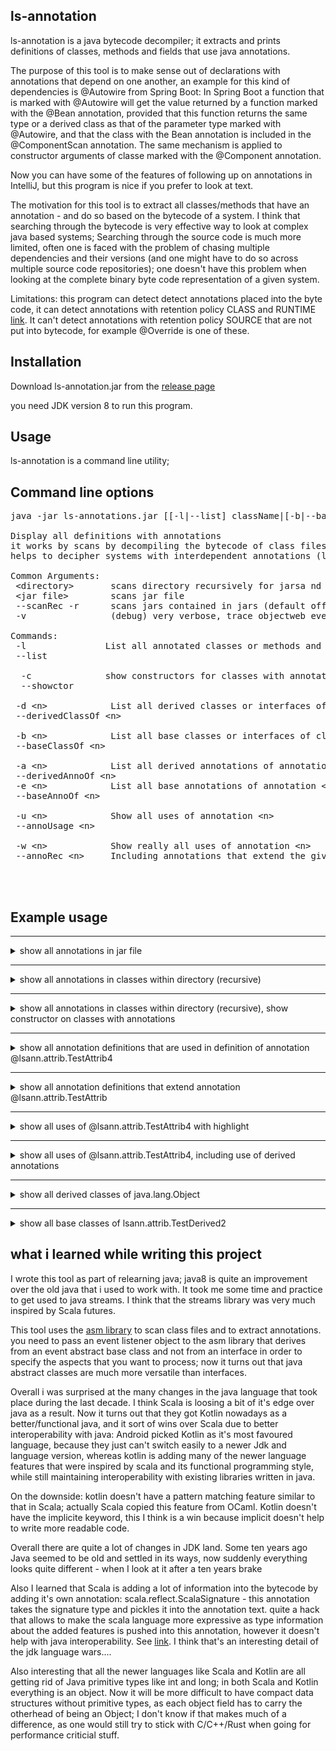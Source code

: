 ## ls-annotation

ls-annotation is a java bytecode decompiler; it extracts and prints definitions of classes, methods and fields that use java annotations.

The purpose of this tool is to make sense out of declarations with annotations that depend on one another, an example for this kind of dependencies is @Autowire from Spring Boot:
In Spring Boot a function that is marked with @Autowire will get the value returned by a function marked with the @Bean annotation, provided that this function
returns the same type or a derived class as that of the parameter type marked with @Autowire, and that the class with the Bean annotation is included in the @ComponentScan annotation.
The same mechanism is applied to constructor arguments of classe marked with the @Component annotation.

Now you can have some of the features of following up on annotations in IntelliJ, but this program is nice if you prefer to look at text.

The motivation for this tool is to extract all classes/methods that have an annotation - and do so based on the bytecode of a system. I think that searching through the bytecode is very effective way to look at complex java based systems; Searching through the source code is much more limited, often one is faced with the problem of chasing multiple dependencies and their versions (and one might have to do so across multiple source code repositories); one doesn't have this problem when looking at the complete binary byte code representation of a given system.

Limitations: this program can detect detect annotations placed into the byte code, it can detect annotations with retention policy CLASS and RUNTIME [link](https://docs.oracle.com/javase/7/docs/api/java/lang/annotation/RetentionPolicy.html). It can't detect annotations with retention policy SOURCE that are not put into bytecode, for example @Override is one of these.

## Installation 

Download ls-annotation.jar from the [release page](https://github.com/MoserMichael/ls-annotations/releases/)

you need JDK version 8 to run this program.

## Usage

ls-annotation is a command line utility;


## Command line options
<pre>
java -jar ls-annotations.jar [[-l|--list] className|[-b|--baseOf] className]|[[-d|--derivedOf]] [--scanRec|-r] [&lt;directory&gt;|&lt;jar file&gt;]*

Display all definitions with annotations
it works by scans by decompiling the bytecode of class files selectively to shows all definitions with annotations.
helps to decipher systems with interdependent annotations (like spring/grpc, etc)

Common Arguments:
 &lt;directory&gt;       scans directory recursively for jarsa nd object files to scan
 &lt;jar file&gt;        scans jar file
 --scanRec -r      scans jars contained in jars (default off) (optional)
 -v                (debug) very verbose, trace objectweb events

Commands:
 -l               List all annotated classes or methods and show the annotations
 --list

  -c              show constructors for classes with annotations (for -l)
  --showctor

 -d &lt;n&gt;            List all derived classes or interfaces of class/interface &lt;n&gt;
 --derivedClassOf &lt;n&gt;

 -b &lt;n&gt;            List all base classes or interfaces of class/interface &lt;n&gt;
 --baseClassOf &lt;n&gt;

 -a &lt;n&gt;            List all derived annotations of annotation &lt;n&gt;
 --derivedAnnoOf &lt;n&gt;
 -e &lt;n&gt;            List all base annotations of annotation &lt;n&gt;
 --baseAnnoOf &lt;n&gt;

 -u &lt;n&gt;            Show all uses of annotation &lt;n&gt;
 --annoUsage &lt;n&gt;

 -w &lt;n&gt;            Show really all uses of annotation &lt;n&gt;
 --annoRec &lt;n&gt;     Including annotations that extend the given one and their usage



</pre>

## Example usage

    
<hr>
<details>
<summary>show all annotations in jar file</summary>
  

Command: <code>java -jar ls-annotations.jar -l ./ls-annotations/build/libs/ls-annotations.jar</code>

<pre>
    File: ./ls-annotations/build/libs/ls-annotations.jar - org/objectweb/asm/ClassReader.class
    
    public class org.objectweb.asm.ClassReader{
    
        @java.lang.Deprecated
        public final deprecated byte[] b;}
    
    File: ./ls-annotations/build/libs/ls-annotations.jar - org/objectweb/asm/ClassWriter.class
    
    public class org.objectweb.asm.ClassWriter
      extends org.objectweb.asm.ClassVisitor{
    
        @java.lang.Deprecated
        public deprecated int newHandle(int,java.lang.String,java.lang.String,java.lang.String);
    }
    
    File: ./ls-annotations/build/libs/ls-annotations.jar - org/objectweb/asm/Handle.class
    
    public final class org.objectweb.asm.Handle{
    
        @java.lang.Deprecated
        public deprecated &lt;init&gt;(int,java.lang.String,java.lang.String,java.lang.String);
    }
    
    File: ./ls-annotations/build/libs/ls-annotations.jar - org/objectweb/asm/MethodVisitor.class
    
    public abstract class org.objectweb.asm.MethodVisitor{
    
        @java.lang.Deprecated
        public deprecated void visitMethodInsn(int,java.lang.String,java.lang.String,java.lang.String);
    }
    
    File: ./ls-annotations/build/libs/ls-annotations.jar - org/objectweb/asm/Opcodes.class
    
    public abstract interface org.objectweb.asm.Opcodes{
    
        @java.lang.Deprecated
        public static final deprecated int ASM10_EXPERIMENTAL = 17432576;}
    

</pre>  
  
</details>

    
<hr>
<details>
<summary>show all annotations in classes within directory (recursive)</summary>
  

Command: <code>java -jar ls-annotations.jar -l ./ls-annotations/build/classes</code>

<pre>
    File: ./ls-annotations/build/classes/java/test/lsann/AppTest.class
    
    public class lsann.AppTest{
    
        @org.junit.Test
        public void testScanAnnotations();
    
    
        @org.junit.Test
        public void testScanAnnotationsAndShowCtor();
    
    
        @org.junit.Test
        public void testShowDerived();
    
    
        @org.junit.Test
        public void testAnnotationUsage();
    }
    
    File: ./ls-annotations/build/classes/java/test/lsann/attrib/ClassWithAnnotations.class
    
    
    @org.springframework.boot.autoconfigure.SpringBootApplication(
        scanBasePackages={
            "com.max.b2c.*"})
    @org.springframework.context.annotation.ComponentScan(
        basePackages={
            "arg.a",
            "org.b"},
        excludeFilters={
            @org.springframework.context.annotation.ComponentScan$Filter(
                    type=org.springframework.context.annotation.FilterType.CUSTOM,
                    classes={
                        lsann.attrib.ClassWithAnnotations.class}),
            @org.springframework.context.annotation.ComponentScan$Filter(
                    type=org.springframework.context.annotation.FilterType.CUSTOM,
                    classes={
                        org.springframework.boot.autoconfigure.AutoConfigurationExcludeFilter.class})})
    public class lsann.attrib.ClassWithAnnotations{
    
        @org.springframework.context.annotation.Bean
        public lsann.attrib.ClassWithAnnotations outgoingMessageBuilderFactory(
                @org.springframework.beans.factory.annotation.Autowired
                java.util.List,
                @org.springframework.beans.factory.annotation.Value(
                    value="${external.s3.region}")
                java.lang.String,
                @org.springframework.beans.factory.annotation.Value(
                    value="${external.s3.bucket}")
                java.lang.String,
                @org.springframework.beans.factory.annotation.Value(
                    value="${external.s3.min-message-size-bytes}")
                int,
                @org.springframework.beans.factory.annotation.Value(
                    value="${external.s3.upload-part-size-bytes}")
                int);
    }
    
    File: ./ls-annotations/build/classes/java/test/lsann/attrib/TestDerived2.class
    
    public class lsann.attrib.TestDerived2
      extends lsann.attrib.TestDerivedClass{
    
        @lsann.attrib.TestAttrib4
         java.lang.String member;
        @lsann.attrib.TestAttrib4
        public void setMe(java.lang.String);
    }
    
    File: ./ls-annotations/build/classes/java/test/lsann/attrib/TestAttrib.class
    
    public @interface lsann.attrib.TestAttrib
      implements java.lang.annotation.Annotation{
        public abstract java.lang.String name();
    }
    
    File: ./ls-annotations/build/classes/java/test/lsann/attrib/TestBaseClass.class
    
    
    @lsann.attrib.TestAttrib4
    public class lsann.attrib.TestBaseClass{
    }
    
    File: ./ls-annotations/build/classes/java/test/lsann/attrib/TestAttrib4.class
    
    
    @lsann.attrib.TestAttrib2
    public @interface lsann.attrib.TestAttrib4
      implements java.lang.annotation.Annotation{
    }
    
    File: ./ls-annotations/build/classes/java/test/lsann/attrib/TestAttrib2.class
    
    
    @lsann.attrib.TestAttrib(
        name="kuku")
    public @interface lsann.attrib.TestAttrib2
      implements java.lang.annotation.Annotation{
    }
    
    File: ./ls-annotations/build/classes/java/test/lsann/attrib/ClassWithAnnotations$NestedClass$NestedLevelTwoClass.class
    
    
    @org.springframework.stereotype.Component
    public class lsann.attrib.ClassWithAnnotations$NestedClass$NestedLevelTwoClass{
    }
    
    File: ./ls-annotations/build/classes/java/test/lsann/attrib/ClassWithAnnotations$NestedClass.class
    
    
    @org.springframework.stereotype.Component
    public class lsann.attrib.ClassWithAnnotations$NestedClass{
    }
    
    File: ./ls-annotations/build/classes/java/test/lsann/attrib/TestAttrib3.class
    
    
    @lsann.attrib.TestAttrib(
        name="kuku")
    public @interface lsann.attrib.TestAttrib3
      implements java.lang.annotation.Annotation{
    }
    

</pre>  
  
</details>

    
<hr>
<details>
<summary>show all annotations in classes within directory (recursive), show constructor on classes with annotations</summary>
  

Command: <code>java -jar ls-annotations.jar -l ./ls-annotations/build/classes -c</code>

<pre>
    File: ./ls-annotations/build/classes/java/test/lsann/AppTest.class
    
    public class lsann.AppTest{
    
        @org.junit.Test
        public void testScanAnnotations();
    
    
        @org.junit.Test
        public void testScanAnnotationsAndShowCtor();
    
    
        @org.junit.Test
        public void testShowDerived();
    
    
        @org.junit.Test
        public void testAnnotationUsage();
    }
    
    File: ./ls-annotations/build/classes/java/test/lsann/attrib/ClassWithAnnotations.class
    
    
    @org.springframework.boot.autoconfigure.SpringBootApplication(
        scanBasePackages={
            "com.max.b2c.*"})
    @org.springframework.context.annotation.ComponentScan(
        basePackages={
            "arg.a",
            "org.b"},
        excludeFilters={
            @org.springframework.context.annotation.ComponentScan$Filter(
                    type=org.springframework.context.annotation.FilterType.CUSTOM,
                    classes={
                        lsann.attrib.ClassWithAnnotations.class}),
            @org.springframework.context.annotation.ComponentScan$Filter(
                    type=org.springframework.context.annotation.FilterType.CUSTOM,
                    classes={
                        org.springframework.boot.autoconfigure.AutoConfigurationExcludeFilter.class})})
    public class lsann.attrib.ClassWithAnnotations{
        public &lt;init&gt;(java.lang.String,java.lang.String,int,boolean);
    
    
        @org.springframework.context.annotation.Bean
        public lsann.attrib.ClassWithAnnotations outgoingMessageBuilderFactory(
                @org.springframework.beans.factory.annotation.Autowired
                java.util.List,
                @org.springframework.beans.factory.annotation.Value(
                    value="${external.s3.region}")
                java.lang.String,
                @org.springframework.beans.factory.annotation.Value(
                    value="${external.s3.bucket}")
                java.lang.String,
                @org.springframework.beans.factory.annotation.Value(
                    value="${external.s3.min-message-size-bytes}")
                int,
                @org.springframework.beans.factory.annotation.Value(
                    value="${external.s3.upload-part-size-bytes}")
                int);
    }
    
    File: ./ls-annotations/build/classes/java/test/lsann/attrib/TestDerived2.class
    
    public class lsann.attrib.TestDerived2
      extends lsann.attrib.TestDerivedClass{
    
        @lsann.attrib.TestAttrib4
         java.lang.String member;
        @lsann.attrib.TestAttrib4
        public void setMe(java.lang.String);
    }
    
    File: ./ls-annotations/build/classes/java/test/lsann/attrib/TestAttrib.class
    
    public @interface lsann.attrib.TestAttrib
      implements java.lang.annotation.Annotation{
        public abstract java.lang.String name();
    }
    
    File: ./ls-annotations/build/classes/java/test/lsann/attrib/TestBaseClass.class
    
    
    @lsann.attrib.TestAttrib4
    public class lsann.attrib.TestBaseClass{
        public &lt;init&gt;();
    }
    
    File: ./ls-annotations/build/classes/java/test/lsann/attrib/TestAttrib4.class
    
    
    @lsann.attrib.TestAttrib2
    public @interface lsann.attrib.TestAttrib4
      implements java.lang.annotation.Annotation{
    }
    
    File: ./ls-annotations/build/classes/java/test/lsann/attrib/TestAttrib2.class
    
    
    @lsann.attrib.TestAttrib(
        name="kuku")
    public @interface lsann.attrib.TestAttrib2
      implements java.lang.annotation.Annotation{
    }
    
    File: ./ls-annotations/build/classes/java/test/lsann/attrib/ClassWithAnnotations$NestedClass$NestedLevelTwoClass.class
    
    
    @org.springframework.stereotype.Component
    public class lsann.attrib.ClassWithAnnotations$NestedClass$NestedLevelTwoClass{
        public &lt;init&gt;(
                @org.springframework.beans.factory.annotation.Autowired
                java.lang.String);
    }
    
    File: ./ls-annotations/build/classes/java/test/lsann/attrib/ClassWithAnnotations$NestedClass.class
    
    
    @org.springframework.stereotype.Component
    public class lsann.attrib.ClassWithAnnotations$NestedClass{
        public &lt;init&gt;(
                @org.springframework.beans.factory.annotation.Autowired
                int);
    }
    
    File: ./ls-annotations/build/classes/java/test/lsann/attrib/TestAttrib3.class
    
    
    @lsann.attrib.TestAttrib(
        name="kuku")
    public @interface lsann.attrib.TestAttrib3
      implements java.lang.annotation.Annotation{
    }
    

</pre>  
  
</details>

    
<hr>
<details>
<summary>show all annotation definitions that are used in definition of annotation @lsann.attrib.TestAttrib4</summary>
  

Command: <code>java -jar ls-annotations.jar -e @lsann.attrib.TestAttrib4 ./ls-annotations/build/classes</code>

<pre>
    
    @lsann.attrib.TestAttrib2
    public @interface lsann.attrib.TestAttrib4
      implements java.lang.annotation.Annotation{
    }
    
    
    @lsann.attrib.TestAttrib(
        name="kuku")
    public @interface lsann.attrib.TestAttrib2
      implements java.lang.annotation.Annotation{
    }
    
    public @interface lsann.attrib.TestAttrib
      implements java.lang.annotation.Annotation{
        public abstract java.lang.String name();
    }
    

</pre>  
  
</details>

    
<hr>
<details>
<summary>show all annotation definitions that extend annotation @lsann.attrib.TestAttrib</summary>
  

Command: <code>java -jar ls-annotations.jar -a @lsann.attrib.TestAttrib ./ls-annotations/build/classes</code>

<pre>
    public @interface lsann.attrib.TestAttrib
      implements java.lang.annotation.Annotation{
        public abstract java.lang.String name();
    }
    
    
    @lsann.attrib.TestAttrib(
        name="kuku")
    public @interface lsann.attrib.TestAttrib2
      implements java.lang.annotation.Annotation{
    }
    
    
    @lsann.attrib.TestAttrib2
    public @interface lsann.attrib.TestAttrib4
      implements java.lang.annotation.Annotation{
    }
    
    
    @lsann.attrib.TestAttrib(
        name="kuku")
    public @interface lsann.attrib.TestAttrib3
      implements java.lang.annotation.Annotation{
    }
    

</pre>  
  
</details>

    
<hr>
<details>
<summary>show all uses of @lsann.attrib.TestAttrib4 with highlight</summary>
  

Command: <code>java -jar ls-annotations.jar -u @lsann.attrib.TestAttrib4 ./ls-annotations/build/classes</code>

<pre>
    public class lsann.attrib.TestDerived2
      extends lsann.attrib.TestDerivedClass{
    
        <b>@lsann.attrib.TestAttrib4</b>
         java.lang.String member;
        <b>@lsann.attrib.TestAttrib4</b>
        public void setMe(java.lang.String);
    }
    
    
    <b>@lsann.attrib.TestAttrib4</b>
    public class lsann.attrib.TestBaseClass{
    }
    

</pre>  
  
</details>

    
<hr>
<details>
<summary>show all uses of @lsann.attrib.TestAttrib4, including use of derived annotations </summary>
  

Command: <code>java -jar ls-annotations.jar -w @lsann.attrib.TestAttrib ./ls-annotations/build/classes</code>

<pre>
    public @interface lsann.attrib.TestAttrib
      implements java.lang.annotation.Annotation{
        public abstract java.lang.String name();
    }
    
    
    @lsann.attrib.TestAttrib(
        name="kuku")
    public @interface lsann.attrib.TestAttrib2
      implements java.lang.annotation.Annotation{
    }
    
    
    @lsann.attrib.TestAttrib2
    public @interface lsann.attrib.TestAttrib4
      implements java.lang.annotation.Annotation{
    }
    
    public class lsann.attrib.TestDerived2
      extends lsann.attrib.TestDerivedClass{
    
        <b>@lsann.attrib.TestAttrib4</b>
         java.lang.String member;
        <b>@lsann.attrib.TestAttrib4</b>
        public void setMe(java.lang.String);
    }
    
    
    <b>@lsann.attrib.TestAttrib4</b>
    public class lsann.attrib.TestBaseClass{
    }
    
    
    @lsann.attrib.TestAttrib(
        name="kuku")
    public @interface lsann.attrib.TestAttrib3
      implements java.lang.annotation.Annotation{
    }
    

</pre>  
  
</details>

    
<hr>
<details>
<summary>show all derived classes of java.lang.Object</summary>
  

Command: <code>java -jar ls-annotations.jar -l ./ls-annotations/build/classes -d java.lang.Object</code>

<pre>
    java.lang.Object
        lsann.AllJarClassVisitors lsann.ClassHierarchyAsmClassVisitor$ClassEntryData@300ffa5d
        lsann.AllJarClassVisitors$1 lsann.ClassHierarchyAsmClassVisitor$ClassEntryData@1f17ae12
        lsann.AllJarClassVisitors$AnnoDeclGraphJarClassVisitor$1 lsann.ClassHierarchyAsmClassVisitor$ClassEntryData@4d405ef7
        lsann.AllJarClassVisitors$AnnoDeclGraphJarClassVisitor$ShowAnnotationUsage lsann.ClassHierarchyAsmClassVisitor$ClassEntryData@6193b845
        lsann.AllJarClassVisitors$AnnoDeclGraphJarClassVisitor$ShowUsageRecursive lsann.ClassHierarchyAsmClassVisitor$ClassEntryData@2e817b38
        lsann.AppTest lsann.ClassHierarchyAsmClassVisitor$ClassEntryData@c4437c4
        lsann.AstDefinition lsann.ClassHierarchyAsmClassVisitor$ClassEntryData@433c675d
        lsann.AstDefinition$AnnotationBaseRep lsann.ClassHierarchyAsmClassVisitor$ClassEntryData@3f91beef
            lsann.AstDefinition$AnnotationCompoundRep lsann.ClassHierarchyAsmClassVisitor$ClassEntryData@1a6c5a9e
                lsann.AstDefinition$AnnotationArrayRep lsann.ClassHierarchyAsmClassVisitor$ClassEntryData@37bba400
                lsann.AstDefinition$AnnotationRep lsann.ClassHierarchyAsmClassVisitor$ClassEntryData@179d3b25
                    lsann.AstDefinition$AnnotationNestedRep lsann.ClassHierarchyAsmClassVisitor$ClassEntryData@254989ff
            lsann.AstDefinition$AnnotationEnumValRep lsann.ClassHierarchyAsmClassVisitor$ClassEntryData@5d099f62
            lsann.AstDefinition$AnnotationValueRep lsann.ClassHierarchyAsmClassVisitor$ClassEntryData@37f8bb67
        lsann.AstDefinition$RepBase lsann.ClassHierarchyAsmClassVisitor$ClassEntryData@49c2faae
            lsann.AstDefinition$ClassRep lsann.ClassHierarchyAsmClassVisitor$ClassEntryData@20ad9418
            lsann.AstDefinition$FieldRep lsann.ClassHierarchyAsmClassVisitor$ClassEntryData@31cefde0
            lsann.AstDefinition$MethodParamRep lsann.ClassHierarchyAsmClassVisitor$ClassEntryData@439f5b3d
            lsann.AstDefinition$MethodRep lsann.ClassHierarchyAsmClassVisitor$ClassEntryData@1d56ce6a
        lsann.AstVisitorEvents lsann.ClassHierarchyAsmClassVisitor$ClassEntryData@5197848c
            lsann.AllJarClassVisitors$AnnoDeclGraphJarClassVisitor$AnnoDeclGraphAstVisitorEvents lsann.ClassHierarchyAsmClassVisitor$ClassEntryData@17f052a3
            lsann.AllJarClassVisitors$LsAnnotationJarClassVisitor$LsAstVisitorEvents lsann.ClassHierarchyAsmClassVisitor$ClassEntryData@2e0fa5d3
        lsann.ClassHierarchyAsmClassVisitor$ClassEntryData lsann.ClassHierarchyAsmClassVisitor$ClassEntryData@5010be6
        lsann.SpringBootAutowireAnalyser lsann.ClassHierarchyAsmClassVisitor$ClassEntryData@685f4c2e
        lsann.asmtools.AsmAccessNames lsann.ClassHierarchyAsmClassVisitor$ClassEntryData@7daf6ecc
        lsann.asmtools.AsmAccessNames$Entry lsann.ClassHierarchyAsmClassVisitor$ClassEntryData@2e5d6d97
        lsann.asmtools.SigParse lsann.ClassHierarchyAsmClassVisitor$ClassEntryData@238e0d81
        lsann.asmtools.SigParse$PosParse lsann.ClassHierarchyAsmClassVisitor$ClassEntryData@31221be2
        lsann.asmtools.TracingVisitors lsann.ClassHierarchyAsmClassVisitor$ClassEntryData@377dca04
        lsann.attrib.ClassWithAnnotations lsann.ClassHierarchyAsmClassVisitor$ClassEntryData@728938a9
        lsann.attrib.ClassWithAnnotations$NestedClass lsann.ClassHierarchyAsmClassVisitor$ClassEntryData@21b8d17c
        lsann.attrib.ClassWithAnnotations$NestedClass$NestedLevelTwoClass lsann.ClassHierarchyAsmClassVisitor$ClassEntryData@6433a2
        lsann.attrib.TestAttrib lsann.ClassHierarchyAsmClassVisitor$ClassEntryData@5910e440
        lsann.attrib.TestAttrib2 lsann.ClassHierarchyAsmClassVisitor$ClassEntryData@6267c3bb
        lsann.attrib.TestAttrib3 lsann.ClassHierarchyAsmClassVisitor$ClassEntryData@533ddba
        lsann.attrib.TestAttrib4 lsann.ClassHierarchyAsmClassVisitor$ClassEntryData@246b179d
        lsann.attrib.TestBaseClass lsann.ClassHierarchyAsmClassVisitor$ClassEntryData@7a07c5b4
            lsann.attrib.TestDerivedClass lsann.ClassHierarchyAsmClassVisitor$ClassEntryData@26a1ab54
                lsann.attrib.TestDerived2 lsann.ClassHierarchyAsmClassVisitor$ClassEntryData@3d646c37
        lsann.attrib.TestInterface lsann.ClassHierarchyAsmClassVisitor$ClassEntryData@41cf53f9
            lsann.attrib.TestDerivedClass lsann.ClassHierarchyAsmClassVisitor$ClassEntryData@26a1ab54
                lsann.attrib.TestDerived2 lsann.ClassHierarchyAsmClassVisitor$ClassEntryData@3d646c37
        lsann.cmd.App lsann.ClassHierarchyAsmClassVisitor$ClassEntryData@5a10411
        lsann.fileio.JarClassVisitor lsann.ClassHierarchyAsmClassVisitor$ClassEntryData@2ef1e4fa
            lsann.AllJarClassVisitors$AnnoDeclGraphJarClassVisitor lsann.ClassHierarchyAsmClassVisitor$ClassEntryData@306a30c7
            lsann.AllJarClassVisitors$ClassHierarchyJarClassVisitor lsann.ClassHierarchyAsmClassVisitor$ClassEntryData@b81eda8
            lsann.AllJarClassVisitors$LsAnnotationJarClassVisitor lsann.ClassHierarchyAsmClassVisitor$ClassEntryData@68de145
            lsann.cmd.App$1 lsann.ClassHierarchyAsmClassVisitor$ClassEntryData@27fa135a
        lsann.fileio.JarReader lsann.ClassHierarchyAsmClassVisitor$ClassEntryData@46f7f36a
        lsann.fileio.JarReader$1 lsann.ClassHierarchyAsmClassVisitor$ClassEntryData@421faab1
        lsann.fileio.JarReader$PathName lsann.ClassHierarchyAsmClassVisitor$ClassEntryData@2b71fc7e
        lsann.graph.HierarchyGraph lsann.ClassHierarchyAsmClassVisitor$ClassEntryData@5ce65a89
        lsann.graph.HierarchyGraph$Entry lsann.ClassHierarchyAsmClassVisitor$ClassEntryData@25f38edc
        lsann.graph.HierarchyGraph$HierarchyGraphVisitor lsann.ClassHierarchyAsmClassVisitor$ClassEntryData@1a86f2f1
            lsann.AllJarClassVisitors$AnnoDeclGraphJarClassVisitor$1 lsann.ClassHierarchyAsmClassVisitor$ClassEntryData@4d405ef7
            lsann.AllJarClassVisitors$AnnoDeclGraphJarClassVisitor$ShowAnnotationUsage lsann.ClassHierarchyAsmClassVisitor$ClassEntryData@6193b845
            lsann.AllJarClassVisitors$AnnoDeclGraphJarClassVisitor$ShowUsageRecursive lsann.ClassHierarchyAsmClassVisitor$ClassEntryData@2e817b38
            lsann.graph.HierarchyGraphVisitors$ShowHierarchyVisitor lsann.ClassHierarchyAsmClassVisitor$ClassEntryData@3eb07fd3
        lsann.graph.HierarchyGraph$LinkEntry lsann.ClassHierarchyAsmClassVisitor$ClassEntryData@506c589e
        lsann.graph.HierarchyGraphVisitors lsann.ClassHierarchyAsmClassVisitor$ClassEntryData@69d0a921
        lsann.graph.HierarchyGraphVisitors$ShowHierarchyVisitor lsann.ClassHierarchyAsmClassVisitor$ClassEntryData@3eb07fd3
        lsann.util.Pair lsann.ClassHierarchyAsmClassVisitor$ClassEntryData@446cdf90
        lsann.util.StrUtil lsann.ClassHierarchyAsmClassVisitor$ClassEntryData@799f7e29

</pre>  
  
</details>

    
<hr>
<details>
<summary>show all base classes of lsann.attrib.TestDerived2</summary>
  

Command: <code>java -jar ls-annotations.jar -l ./ls-annotations/build/classes -b lsann.attrib.TestDerived2</code>

<pre>
    lsann.attrib.TestDerived2 lsann.ClassHierarchyAsmClassVisitor$ClassEntryData@79fc0f2f
        lsann.attrib.TestDerivedClass lsann.ClassHierarchyAsmClassVisitor$ClassEntryData@1f17ae12
            lsann.attrib.TestBaseClass lsann.ClassHierarchyAsmClassVisitor$ClassEntryData@4d405ef7
                java.lang.Object
            lsann.attrib.TestInterface lsann.ClassHierarchyAsmClassVisitor$ClassEntryData@6193b845
                java.lang.Object

</pre>  
  
</details>

## what i learned while writing this project

I wrote this tool as part of relearning java; java8 is quite an improvement over the old java that i used to work with. It took me some time and practice to get used to java streams. I think that the streams library was very much inspired by Scala futures.

This tool uses the [asm library](https://asm.ow2.io/) to scan class files and to extract annotations. you need to pass an event listener object to the asm library that derives from an event abstract base class and not from an interface in order to specify the aspects that you want to process; now it turns out that java abstract classes are much more versatile than interfaces.

Overall i was surprised at the many changes in the java language that took place during the last decade. I think Scala is loosing a bit of it's edge over java as a result. Now it turns out that they got Kotlin nowadays as a better/functional java, and it sort of wins over Scala due to better interoperability with java: Android picked Kotlin as it's most favoured language, because they just can't switch easily to a newer Jdk and language version, whereas kotlin is adding many of the newer language features that were inspired by scala and its functional programming style, while still maintaining interoperability with existing libraries written in java.

On the downside: kotlin doesn't have a pattern matching feature similar to that in Scala; actually Scala copied this feature from OCaml. Kotlin doesn't have the implicite keyword, this I think is a win because implicit doesn't help to write more readable code.

Overall there are quite a lot of changes in JDK land. Some ten years ago Java seemed to be old and settled in its ways, now suddenly everything looks quite different - when I look at it after a ten years brake

Also I learned that Scala is adding a lot of information into the bytecode by adding it's own annotation: scala.reflect.ScalaSignature - this annotation takes the signature type and pickles it into the annotation text. quite a hack that allows to make the scala language more expressive as type information about the added features is pushed into this annotation, however it doesn't help with java interoperability. See [link](https://stackoverflow.com/questions/29267199/what-is-a-scalasignature). I think that's an interesting  detail of the jdk language wars....

Also interesting that all the newer languages like Scala and Kotlin are all getting rid of Java primitive types like int and long; in both Scala and Kotlin everything is an object. Now it will be more difficult to have compact data structures without primitive types, as each object field has to carry the otherhead of being an Object; I don't know if that makes much of a difference, as one would still try to stick with C/C++/Rust when going for performance criticial stuff. 

